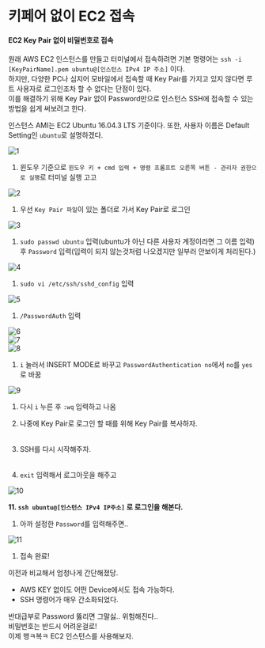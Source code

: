 # 키페어 없이 EC2 접속

####  EC2 Key Pair 없이 비밀번호로 접속 <a id="AWS-EC2-Key-Pair-&#xC5C6;&#xC774;-&#xB300;&#xC2E0;-&#xBE44;&#xBC00;&#xBC88;&#xD638;&#xB85C;-&#xC811;&#xC18D;&#xD558;&#xAE30;"></a>

원래 AWS EC2 인스턴스를 만들고 터미널에서 접속하려면 기본 명령어는 `ssh -i [KeyPairName].pem ubuntu@[인스턴스 IPv4 IP 주소]` 이다.  
하지만, 다양한 PC나 심지어 모바일에서 접속할 때 Key Pair를 가지고 있지 않다면 루트 사용자로 로그인조차 할 수 없다는 단점이 있다.  
이를 해결하기 위해 Key Pair 없이 Password만으로 인스턴스 SSH에 접속할 수 있는 방법을 쉽게 써보려고 한다.

인스턴스 AMI는 EC2 Ubuntu 16.04.3 LTS 기준이다. 또한, 사용자 이름은 Default Setting인 `ubuntu`로 설명하겠다.

![1](https://user-images.githubusercontent.com/37604501/42146948-16988ed6-7e06-11e8-86d3-ffc746ae34e3.png)

1. 윈도우 기준으로 `윈도우 키 + cmd 입력 + 명령 프롬프트 오른쪽 버튼 - 관리자 권한으로 실행`로 터미널 실행 고고

![2](https://user-images.githubusercontent.com/37604501/42146937-14dd09a0-7e06-11e8-9e04-ac74fcdd40c5.png)

1. 우선 `Key Pair 파일`이 있는 폴더로 가서 Key Pair로 로그인

![3](https://user-images.githubusercontent.com/37604501/42146938-150aa4aa-7e06-11e8-8e5b-8e9d78a2e186.png)

1. `sudo passwd ubuntu` 입력\(ubuntu가 아닌 다른 사용자 계정이라면 그 이름 입력\) 후 `Password` 입력\(입력이 되지 않는것처럼 나오겠지만 일부러 안보이게 처리된다.\)

![4](https://user-images.githubusercontent.com/37604501/42146939-15343ad6-7e06-11e8-8952-49e75f00489e.png)

1. `sudo vi /etc/ssh/sshd_config` 입력

![5](https://user-images.githubusercontent.com/37604501/42146940-155f3920-7e06-11e8-8595-2416ae408914.png)

1. `/PasswordAuth` 입력

![6](https://user-images.githubusercontent.com/37604501/42146941-158ae002-7e06-11e8-920d-36c332802bd7.png)  
![7](https://user-images.githubusercontent.com/37604501/42146942-15b66920-7e06-11e8-8962-6c8386817ca9.png)  
![8](https://user-images.githubusercontent.com/37604501/42146944-15e1f4f0-7e06-11e8-9ab1-10987dfc413a.png)

1. `i` 눌러서 INSERT MODE로 바꾸고 `PasswordAuthentication no`에서 `no`를 `yes`로 바꿈

![9](https://user-images.githubusercontent.com/37604501/42146945-160d1f04-7e06-11e8-83d5-5fecd7894198.png)

1. 다시 `i` 누른 후 `:wq` 입력하고 나옴
2. 나중에 Key Pair로 로그인 할 때를 위해 Key Pair를 복사하자.

   |  |  |
   | :--- | :--- |

3. SSH를 다시 시작해주자.

   |  |  |
   | :--- | :--- |

4. `exit` 입력해서 로그아웃을 해주고

![10](https://user-images.githubusercontent.com/37604501/42146946-16402fac-7e06-11e8-9f46-e991310d6893.png)

**11. `ssh ubuntu@[인스턴스 IPv4 IP주소]` 로 로그인을 해본다.**

1. 아까 설정한 `Password`를 입력해주면..

![11](https://user-images.githubusercontent.com/37604501/42146947-166ba3a8-7e06-11e8-9c10-c8b3ab27316c.png)

1. 접속 완료!

이전과 비교해서 엄청나게 간단해졌당.

* AWS KEY 없이도 어떤 Device에서도 접속 가능하다.
* SSH 명령어가 매우 간소화되었다.

반대급부로 Password 뚫리면 그말싫.. 위험해진다..  
비밀번호는 반드시 어려운걸로!  
이제 행ㅋ복ㅋ EC2 인스턴스를 사용해보자.

